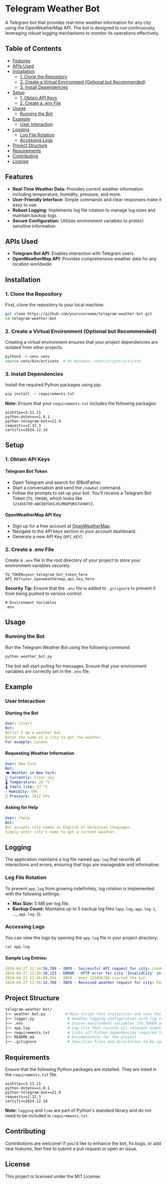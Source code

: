 # Telegram Weather Bot

A Telegram bot that provides real-time weather information for any city using the OpenWeatherMap API. The bot is designed to run continuously, leveraging robust logging mechanisms to monitor its operations effectively.

## Table of Contents

- [Features](#features)
- [APIs Used](#apis-used)
- [Installation](#installation)
  - [1. Clone the Repository](#1-clone-the-repository)
  - [2. Create a Virtual Environment (Optional but Recommended)](#2-create-a-virtual-environment-optional-but-recommended)
  - [3. Install Dependencies](#3-install-dependencies)
- [Setup](#setup)
  - [1. Obtain API Keys](#1-obtain-api-keys)
  - [2. Create a .env File](#2-create-a-env-file)
- [Usage](#usage)
  - [Running the Bot](#running-the-bot)
- [Example](#example)
  - [User Interaction](#user-interaction)
- [Logging](#logging)
  - [Log File Rotation](#log-file-rotation)
  - [Accessing Logs](#accessing-logs)
- [Project Structure](#project-structure)
- [Requirements](#requirements)
- [Contributing](#contributing)
- [License](#license)

## Features

- **Real-Time Weather Data:** Provides current weather information including temperature, humidity, pressure, and more.
- **User-Friendly Interface:** Simple commands and clear responses make it easy to use.
- **Robust Logging:** Implements log file rotation to manage log sizes and maintain backup logs.
- **Secure Configuration:** Utilizes environment variables to protect sensitive information.

## APIs Used

- **Telegram Bot API:** Enables interaction with Telegram users.
- **OpenWeatherMap API:** Provides comprehensive weather data for any location worldwide.

## Installation

### 1. Clone the Repository

First, clone the repository to your local machine:

```bash
git clone https://github.com/yourusername/telegram-weather-bot.git
cd telegram-weather-bot
```

### 2. Create a Virtual Environment (Optional but Recommended)

Creating a virtual environment ensures that your project dependencies are isolated from other projects.

```bash
python3 -m venv venv
source venv/bin/activate  # On Windows: venv\Scripts\activate
```

### 3. Install Dependencies

Install the required Python packages using pip:

```bash
pip install -r requirements.txt
```

**Note:** Ensure that your `requirements.txt` includes the following packages:

```text
aiohttp==3.11.11
python-dotenv==1.0.1
python-telegram-bot==21.9
requests==2.32.3
certifi==2024.12.14
```

## Setup

### 1. Obtain API Keys

#### Telegram Bot Token
- Open Telegram and search for @BotFather.
- Start a conversation and send the `/newbot` command.
- Follow the prompts to set up your bot. You'll receive a Telegram Bot Token (`TG_TOKEN`), which looks like `123456789:ABCDEFGHIJKLMNOPQRSTUVWXYZ`.

#### OpenWeatherMap API Key
- Sign up for a free account at [OpenWeatherMap](https://openweathermap.org/).
- Navigate to the API keys section in your account dashboard.
- Generate a new API Key (`API_KEY`).

### 2. Create a .env File

Create a `.env` file in the root directory of your project to store your environment variables securely.

```env
TG_TOKEN=your_telegram_bot_token_here
API_KEY=your_openweathermap_api_key_here
```

**Security Tip:** Ensure that the `.env` file is added to `.gitignore` to prevent it from being pushed to version control.

```gitignore
# Environment Variables
.env
```

## Usage

### Running the Bot

Run the Telegram Weather Bot using the following command:

```bash
python weather_bot.py
```

The bot will start polling for messages. Ensure that your environment variables are correctly set in the `.env` file.

## Example

### User Interaction

#### Starting the Bot

```yaml
User: /start
Bot:
Hello! I am a weather bot.
Enter the name of a city to get the weather.
For example: London
```

#### Requesting Weather Information

```yaml
User: New York
Bot:
🌤 Weather in New York:
🔹 Currently: Clear sky
🌡 Temperature: 25 °C
🌡 Feels like: 27 °C
💧 Humidity: 60%
🔻 Pressure: 1012 hPa
```

#### Asking for Help

```yaml
User: /help
Bot:
Bot accepts city names in English or Ukrainian languages.
Simply enter city's name to get a current weather.
```

## Logging

The application maintains a log file named `app.log` that records all interactions and errors, ensuring that logs are manageable and informative.

### Log File Rotation

To prevent `app.log` from growing indefinitely, log rotation is implemented with the following settings:

- **Max Size:** 5 MB per log file.
- **Backup Count:** Maintains up to 5 backup log files (`app.log`, `app.log.1`, ..., `app.log.5`).

### Accessing Logs

You can view the logs by opening the `app.log` file in your project directory:

```bash
cat app.log
```

#### Sample Log Entries:

```yaml
2024-04-27 12:34:56,789 - INFO - Successful API request for city: London in 0.45 seconds
2024-04-27 12:35:10,123 - ERROR - HTTP error for city 'InvalidCity' in 0.30 seconds: 404 Client Error: Not Found for url: ...
2024-04-27 12:36:00,456 - INFO - User 123456789 started the bot.
2024-04-27 12:36:15,789 - INFO - Received weather request for city: Paris from user 123456789
```

## Project Structure

```bash
telegram-weather-bot/
├── weather_bot.py         # Main script that initializes and runs the Telegram bot
├── logger.py               # Handles logging configuration with log rotation and custom logger setup
├── .env                    # Stores environment variables (TG_TOKEN and API_KEY)
├── app.log                 # Log file that records all relevant events and errors
├── requirements.txt        # Lists all Python dependencies required for the project
├── README.md               # Documentation for the project
├── .gitignore              # Specifies files and directories to be ignored by Git
```

## Requirements

Ensure that the following Python packages are installed. They are listed in the `requirements.txt` file.

```text
aiohttp==3.11.11
python-dotenv==1.0.1
python-telegram-bot==21.9
requests==2.32.3
certifi==2024.12.14
```

**Note:** `logging` and `time` are part of Python's standard library and do not need to be included in `requirements.txt`.

## Contributing

Contributions are welcome! If you'd like to enhance the bot, fix bugs, or add new features, feel free to submit a pull request or open an issue.

## License

This project is licensed under the MIT License.